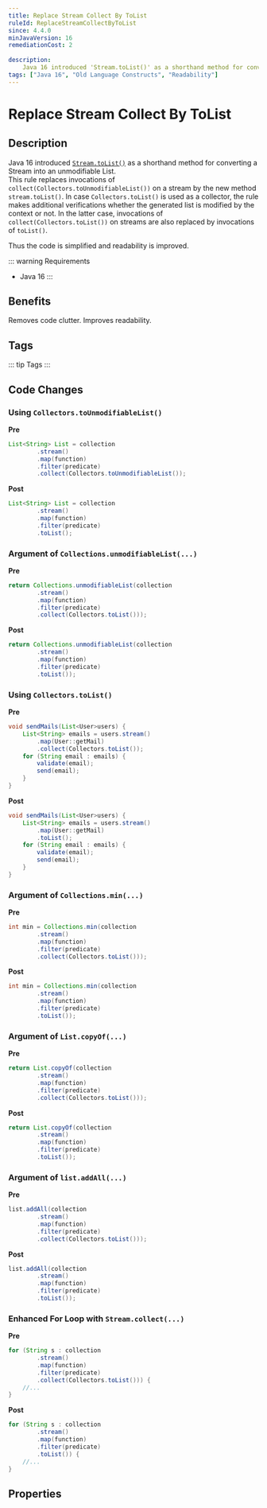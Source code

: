 ```yaml
---
title: Replace Stream Collect By ToList
ruleId: ReplaceStreamCollectByToList
since: 4.4.0
minJavaVersion: 16
remediationCost: 2
    
description:
    Java 16 introduced 'Stream.toList()' as a shorthand method for converting a Stream into an unmodifiable List. This rule replaces invocations of `collect(Collectors.toUnmodifiableList())` on a stream by the new method `stream.toList()`. 
tags: ["Java 16", "Old Language Constructs", "Readability"]
---
```


# Replace Stream Collect By ToList

## Description

Java 16 introduced [`Stream.toList()`](https://docs.oracle.com/en/java/javase/16/docs/api/java.base/java/util/stream/Stream.html#toList()) as a shorthand method for converting a Stream into an unmodifiable List.  
This rule replaces invocations of `collect(Collectors.toUnmodifiableList())` on a stream by the new method `stream.toList()`. 
In case `Collectors.toList()` is used as a collector, the rule makes additional verifications whether the generated list is modified by the context or not. 
In the latter case, invocations of `collect(Collectors.toList())` on streams are also replaced by invocations of `toList()`.

Thus the code is simplified and readability is improved.

::: warning Requirements
* Java 16
:::

## Benefits

Removes code clutter. Improves readability.

## Tags

::: tip Tags
<TagLinks />
:::

## Code Changes

### Using `Collectors.toUnmodifiableList()`

__Pre__
```java
List<String> List = collection
		.stream()
		.map(function)
		.filter(predicate)
		.collect(Collectors.toUnmodifiableList());
```

__Post__
```java
List<String> List = collection
		.stream()
		.map(function)
		.filter(predicate)
		.toList();
```

### Argument of `Collections.unmodifiableList(...)`

__Pre__
```java
return Collections.unmodifiableList(collection
		.stream()
		.map(function)
		.filter(predicate)
		.collect(Collectors.toList()));
```

__Post__
```java
return Collections.unmodifiableList(collection
		.stream()
		.map(function)
		.filter(predicate)
		.toList());
```

### Using `Collectors.toList()`

__Pre__
```java
void sendMails(List<User>users) {
	List<String> emails = users.stream()
		.map(User::getMail)
		.collect(Collectors.toList());
	for (String email : emails) {
		validate(email);
		send(email);
	}
}
```

__Post__
```java
void sendMails(List<User>users) {
	List<String> emails = users.stream()
		.map(User::getMail)
		.toList();
	for (String email : emails) {
		validate(email);
		send(email);
	}
}
```

### Argument of `Collections.min(...)`

__Pre__
```java
int min = Collections.min(collection
		.stream()
		.map(function)
		.filter(predicate)
		.collect(Collectors.toList()));
```

__Post__
```java
int min = Collections.min(collection
		.stream()
		.map(function)
		.filter(predicate)
		.toList());
```

### Argument of `List.copyOf(...)`

__Pre__
```java
return List.copyOf(collection
		.stream()
		.map(function)
		.filter(predicate)
		.collect(Collectors.toList()));
```

__Post__
```java
return List.copyOf(collection
		.stream()
		.map(function)
		.filter(predicate)
		.toList());
```

### Argument of `list.addAll(...)`

__Pre__
```java
list.addAll(collection
		.stream()
		.map(function)
		.filter(predicate)
		.collect(Collectors.toList()));
```

__Post__
```java
list.addAll(collection
		.stream()
		.map(function)
		.filter(predicate)
		.toList());
```

### Enhanced For Loop with `Stream.collect(...)`

__Pre__
```java
for (String s : collection
		.stream()
		.map(function)
		.filter(predicate)
		.collect(Collectors.toList())) {
	//...
}
```

__Post__
```java
for (String s : collection
		.stream()
		.map(function)
		.filter(predicate)
		.toList()) {
	//...
}
```

<VersionNotice />

## Properties

<RuleProperties />
